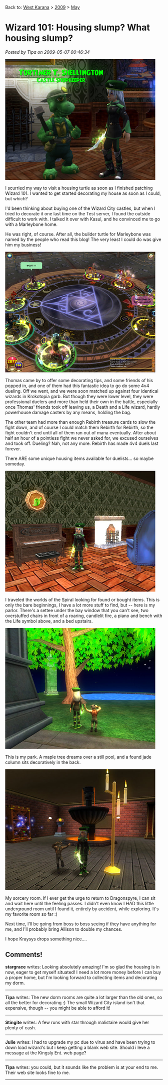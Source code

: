 Back to: [West Karana](/posts/westkarana.md) > [2009](/posts/2009/westkarana.md) > [May](./westkarana.md)
# Wizard 101: Housing slump? What housing slump?

*Posted by Tipa on 2009-05-07 00:46:34*

![wizardgraphicalclient-2009-05-06-20-24-33-56](../../../uploads/2009/05/wizardgraphicalclient-2009-05-06-20-24-33-56.jpg "wizardgraphicalclient-2009-05-06-20-24-33-56")

I scurried my way to visit a housing turtle as soon as I finished patching Wizard 101. I wanted to get started decorating my house as soon as I could, but which?

I'd been thinking about buying one of the Wizard City castles, but when I tried to decorate it one last time on the Test server, I found the outside difficult to work with. I talked it over with Kasul, and he convinced me to go with a Marleybone home.

He was right, of course. After all, the builder turtle for Marleybone was named by the people who read this blog! The very least I could do was give him my business!

![wizardgraphicalclient-2009-05-06-21-08-28-80](../../../uploads/2009/05/wizardgraphicalclient-2009-05-06-21-08-28-80.jpg "wizardgraphicalclient-2009-05-06-21-08-28-80")

Thomas came by to offer some decorating tips, and some friends of his popped in, and one of them had this fantastic idea to go do some 4v4 dueling. Off we went, and we were soon matched up against four identical wizards in Krokotopia garb. But though they were lower level, they were professional duelers and more than held their own in the battle, especially once Thomas' friends took off leaving us, a Death and a Life wizard, hardly powerhouse damage casters by any means, holding the bag.

The other team had more than enough Rebirth treasure cards to slow the fight down, and of course I could match them Rebirth for Rebirth, so the fight couldn't end until all of them ran out of mana eventually. After about half an hour of a pointless fight we never asked for, we excused ourselves and took off. Dueling? Nah, not any more. Rebirth has made 4v4 duels last forever.

There ARE some unique housing items available for duelists... so maybe someday.

![wizardgraphicalclient-2009-05-06-22-18-17-87](../../../uploads/2009/05/wizardgraphicalclient-2009-05-06-22-18-17-87.jpg "wizardgraphicalclient-2009-05-06-22-18-17-87")

I traveled the worlds of the Spiral looking for found or bought items. This is only the bare beginnings, I have a lot more stuff to find, but -- here is my parlor. There's a settee under the bay window that you can't see, two overstuffed chairs in front of a roaring, candlelit fire, a piano and bench with the Life symbol above, and a bed upstairs.

![wizardgraphicalclient-2009-05-06-22-15-30-02](../../../uploads/2009/05/wizardgraphicalclient-2009-05-06-22-15-30-02.jpg "wizardgraphicalclient-2009-05-06-22-15-30-02")

This is my park. A maple tree dreams over a still pool, and a found jade column sits decoratively in the back.

![wizardgraphicalclient-2009-05-06-22-14-41-41](../../../uploads/2009/05/wizardgraphicalclient-2009-05-06-22-14-41-41.jpg "wizardgraphicalclient-2009-05-06-22-14-41-41")

My sorcery room. If I ever get the urge to return to Dragonspyre, I can sit and wait here until the feeling passes. I didn't even know I HAD this little underground room until I found it, entirely by accident, while exploring. It's my favorite room so far :)

Next time, I'll be going from boss to boss seeing if they have anything for me, and I'll probably bring Allison to double my chances.

I hope Kraysys drops something nice....

## Comments!

**stargrace** writes: Looking absolutely amazing! 
I'm so glad the housing is in now, eager to get myself situated! I need a lot more money before I can buy a proper home, but I'm looking forward to collecting items and decorating my dorm.

---

**Tipa** writes: The new dorm rooms are quite a lot larger than the old ones, so all the better for decorating :) The small Wizard City island isn't that expensive, though -- you might be able to afford it!

---

**Stingite** writes: A few runs with star through malistaire would give her plenty of cash.

---

**Julie** writes: I had to upgrade my pc due to virus and have been trying to down load wizard's but i keep getting a blank web site. Should i leve a message at the Kingsly Ent. web page?

---

**Tipa** writes: you could, but it sounds like the problem is at your end to me. Their web site looks fine to me.

---

